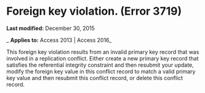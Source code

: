 
# Foreign key violation. (Error 3719)

 **Last modified:** December 30, 2015

 _ **Applies to:** Access 2013 | Access 2016_

This foreign key violation results from an invalid primary key record that was involved in a replication conflict. Either create a new primary key record that satisfies the referential integrity constraint and then resubmit your update, modify the foreign key value in this conflict record to match a valid primary key value and then resubmit this conflict record, or delete this conflict record.

